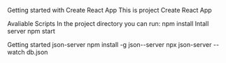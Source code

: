 Getting started with Create React App
This is project Create React App

Avaliable Scripts 
In the project directory you can run:
npm install 
Intall server 
npm start 

Getting started json-server
npm install -g json--server
npx json-server --watch db.json

